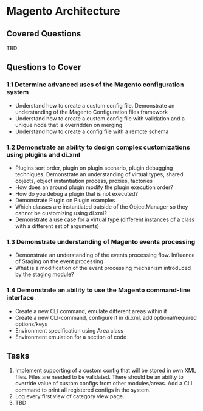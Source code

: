 # Magento Architecture

## Covered Questions

TBD

## Questions to Cover

### 1.1 Determine advanced uses of the Magento configuration system

- Understand how to create a custom config file. Demonstrate an understanding of the Magento Configuration files
framework
- Understand how to create a custom config file with validation and a unique node that is overridden on merging
- Understand how to create a config file with a remote schema

### 1.2 Demonstrate an ability to design complex customizations using plugins and di.xml

- Plugins sort order, plugin on plugin scenario, plugin debugging techniques. Demonstrate an understanding of
virtual types, shared objects, object instantiation process, proxies, factories
- How does an around plugin modify the plugin execution order?
- How do you debug a plugin that is not executed?
- Demonstrate Plugin on Plugin examples
- Which classes are instantiated outside of the ObjectManager so they cannot be customizing using di.xml?
- Demonstrate a use case for a virtual type (different instances of a class with a different set of arguments)

### 1.3 Demonstrate understanding of Magento events processing

- Demonstrate an understanding of the events processing flow. Influence of Staging on the event processing
- What is a modification of the event processing mechanism introduced by the staging module?

### 1.4 Demonstrate an ability to use the Magento command-line interface

- Create a new CLI command, emulate different areas within it
- Create a new CLI-command, configure it in di.xml, add optional/required options/keys
- Environment specification using Area class
- Environment emulation for a section of code

## Tasks

1. Implement supporting of a custom config that will be stored in own XML files.
Files are needed to be validated. 
There should be an ability to override value of custom configs from other modules/areas.
Add a CLI command to print all registered configs in the system.
2. Log every first view of category view page.
3. TBD
